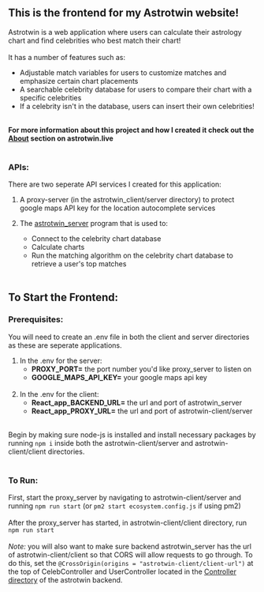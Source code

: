 ## This is the frontend for my Astrotwin website!
Astrotwin is a web application where users can calculate their astrology chart and find celebrities who best match their chart!<br><br>
It has a number of features such as:
- Adjustable match variables for users to customize matches and emphasize certain chart placements
- A searchable celebrity database for users to compare their chart with a specific celebrities
- If a celebrity isn't in the database, users can insert their own celebrities!
<br><br>

<b>For more information about this project and how I created it check out the [About](https://astrotwin.live/about) section on astrotwin.live</b>
<br><br>
### APIs:
There are two seperate API services I created for this application:
1. A proxy-server (in the astrotwin_client/server directory) to protect google maps API key for the location autocomplete services

2. The [astrotwin_server](https://github.com/laurenc206/astrotwin_server) program that is used to:
     - Connect to the celebrity chart database
     - Calculate charts
     - Run the matching algorithm on the celebrity chart database to retrieve a user's top matches
<br><br>
## To Start the Frontend:

### Prerequisites:
You will need to create an .env file in both the client and server directories as these are seperate applications.<br>
1. In the .env for the server:
   - <b>PROXY_PORT=</b> the port number you'd like proxy_server to listen on<br>
   - <b>GOOGLE_MAPS_API_KEY=</b> your google maps api key<br><br>
2. In the .env for the client:
   - <b>React_app_BACKEND_URL=</b> the url and port of astrotwin_server
   - <b>React_app_PROXY_URL=</b> the url and port of astrotwin-client/server<br><br>

Begin by making sure node-js is installed and install necessary packages by running `npm i` inside both the astrotwin-client/server and astrotwin-client/client directories.
<br><br>
### To Run:
First, start the proxy_server by navigating to astrotwin-client/server and running `npm run start` (or `pm2 start ecosystem.config.js` if using pm2) <br><br>
After the proxy_server has started, in astrotwin-client/client directory, run `npm run start` <br><br>
*Note:* you will also want to make sure backend astrotwin_server has the url of astrotwin-client/client so that CORS will allow requests to go through. To do this, set the `@CrossOrigin(origins = "astrotwin-client/client-url")` at the top of CelebController and UserController located in the [Controller directory](https://github.com/laurenc206/astrotwin_server/tree/main/src/main/java/dev/lauren/astrotwin/Controller) of the astrotwin backend.
